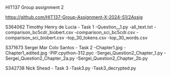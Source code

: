 HIT137 Group assignment 2

https://github.com/HIT137-Group-Assignment-X-2024-S1/2Assig

S364062 Timothy Henry de Lucia - Task 1
-Question__1.py
-all_text.txt
-comparison_bc5cdr_biobert.csv
-comparison_sci_bc5cdr.csv
-comparison_sci_biobert.csv
-top_30_tokens.csv
-top_30_words.csv

S371673 Sergei Mar Colo Santos - Task 2
-Chapter1.jpg
-Chapter1_edited.jpg
-PIP.cpython-312.pyc
-Sergei_Question2_Chapter_1.py
-Sergei_Question2_Chapter_2a.py
-Sergei_Question2_Chapter_2b.py

S342738 Nick Shead - Task 3
-Task3.py
-Task3_decrypted.py
